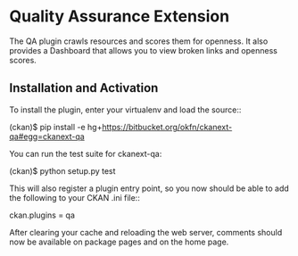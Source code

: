 Quality Assurance Extension
===========================

The QA plugin crawls resources and scores them for openness. It also provides
a Dashboard that allows you to view broken links and openness scores.

Installation and Activation
---------------------------

To install the plugin, enter your virtualenv and load the source::

 (ckan)$ pip install -e hg+https://bitbucket.org/okfn/ckanext-qa#egg=ckanext-qa

You can run the test suite for ckanext-qa:

 (ckan)$ python setup.py test

This will also register a plugin entry point, so you now should be 
able to add the following to your CKAN .ini file::

 ckan.plugins = qa <other-plugins>
 
After clearing your cache and reloading the web server, comments 
should now be available on package pages and on the home page.
